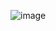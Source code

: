 ![image](https://user-images.githubusercontent.com/98864424/163383514-64704194-f984-4d6f-a4bb-97821325fa95.png)
